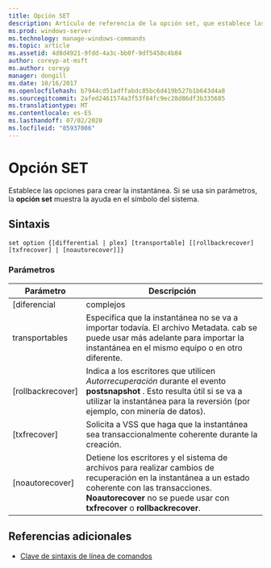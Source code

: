 ```yaml
---
title: Opción SET
description: Artículo de referencia de la opción set, que establece las opciones para la creación de instantáneas.
ms.prod: windows-server
ms.technology: manage-windows-commands
ms.topic: article
ms.assetid: 4d8d4921-9fdd-4a3c-bb0f-9df5458c4b84
author: coreyp-at-msft
ms.author: coreyp
manager: dongill
ms.date: 10/16/2017
ms.openlocfilehash: b7944cd51adffabdc85bc6d419b527b1b643d4a8
ms.sourcegitcommit: 2afed2461574a3f53f84fc9ec28d86df3b335685
ms.translationtype: MT
ms.contentlocale: es-ES
ms.lasthandoff: 07/02/2020
ms.locfileid: "85937086"
---
```

# <a name="set-option"></a>Opción SET

Establece las opciones para crear la instantánea. Si se usa sin parámetros, la **opción set** muestra la ayuda en el símbolo del sistema.

## <a name="syntax"></a>Sintaxis

```
set option {[differential | plex] [transportable] [[rollbackrecover] [txfrecover] | [noautorecover]]}
```

### <a name="parameters"></a>Parámetros

|     Parámetro     |                                                                                                  Descripción                                                                                                  |
|-------------------|---------------------------------------------------------------------------------------------------------------------------------------------------------------------------------------------------------------|
|   [diferencial   |                                                                                                     complejos                                                                                                     |
|  transportables  |                       Especifica que la instantánea no se va a importar todavía. El archivo Metadata. cab se puede usar más adelante para importar la instantánea en el mismo equipo o en otro diferente.                       |
| [rollbackrecover] |                     Indica a los escritores que utilicen *Autorrecuperación* durante el evento **postsnapshot** . Esto resulta útil si se va a utilizar la instantánea para la reversión (por ejemplo, con minería de datos).                      |
|   [txfrecover]    |                                                               Solicita a VSS que haga que la instantánea sea transaccionalmente coherente durante la creación.                                                                |
|  [noautorecover]  | Detiene los escritores y el sistema de archivos para realizar cambios de recuperación en la instantánea a un estado coherente con las transacciones. **Noautorecover** no se puede usar con **txfrecover** o **rollbackrecover**. |

## <a name="additional-references"></a>Referencias adicionales

- [Clave de sintaxis de línea de comandos](command-line-syntax-key.md)